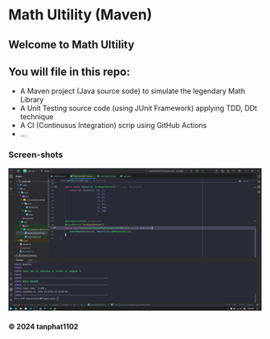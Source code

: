 # Math Ultility (Maven)
## Welcome to Math Ultility 
## You will file in this repo:
* A Maven project (Java source sode) to simulate the legendary Math Library
* A Unit Testing source code (using JUnit Framework) applying TDD, DDt technique  
* A CI (Continusus Integration) scrip using GitHub Actions  
* ...

### Screen-shots
![JUnit and Maven](https://github.com/tanphat1102/math-util/blob/master/screenshots/JUnit%20and%20Maven.png)

#### &#169; 2024 tanphat1102		